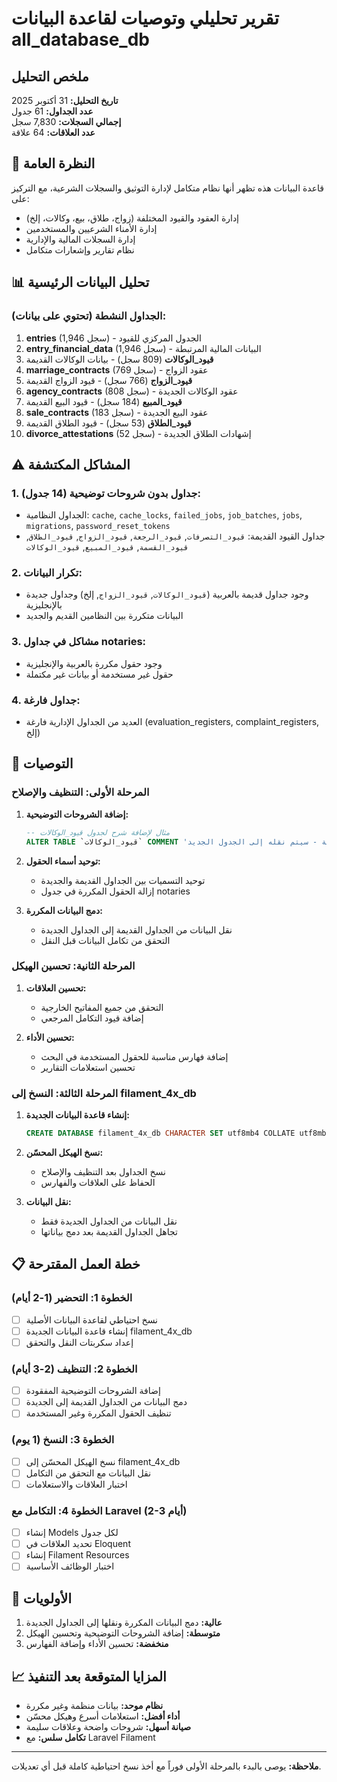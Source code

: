 # تقرير تحليلي وتوصيات لقاعدة البيانات all_database_db

## ملخص التحليل

**تاريخ التحليل:** 31 أكتوبر 2025  
**عدد الجداول:** 61 جدول  
**إجمالي السجلات:** 7,830 سجل  
**عدد العلاقات:** 64 علاقة  

## 🎯 النظرة العامة

قاعدة البيانات هذه تظهر أنها نظام متكامل لإدارة التوثيق والسجلات الشرعية، مع التركيز على:
- إدارة العقود والقيود المختلفة (زواج، طلاق، بيع، وكالات، إلخ)
- إدارة الأمناء الشرعيين والمستخدمين
- إدارة السجلات المالية والإدارية
- نظام تقارير وإشعارات متكامل

## 📊 تحليل البيانات الرئيسية

### الجداول النشطة (تحتوي على بيانات):
1. **entries** (1,946 سجل) - الجدول المركزي للقيود
2. **entry_financial_data** (1,946 سجل) - البيانات المالية المرتبطة
3. **قيود_الوكالات** (809 سجل) - بيانات الوكالات القديمة
4. **marriage_contracts** (769 سجل) - عقود الزواج
5. **قيود_الزواج** (766 سجل) - قيود الزواج القديمة
6. **agency_contracts** (808 سجل) - عقود الوكالات الجديدة
7. **قيود_المبيع** (184 سجل) - قيود البيع القديمة
8. **sale_contracts** (183 سجل) - عقود البيع الجديدة
9. **قيود_الطلاق** (53 سجل) - قيود الطلاق القديمة
10. **divorce_attestations** (52 سجل) - إشهادات الطلاق الجديدة

## ⚠️ المشاكل المكتشفة

### 1. جداول بدون شروحات توضيحية (14 جدول):
- الجداول النظامية: `cache`, `cache_locks`, `failed_jobs`, `job_batches`, `jobs`, `migrations`, `password_reset_tokens`
- جداول القيود القديمة: `قيود_التصرفات`, `قيود_الرجعة`, `قيود_الزواج`, `قيود_الطلاق`, `قيود_القسمة`, `قيود_المبيع`, `قيود_الوكالات`

### 2. تكرار البيانات:
- وجود جداول قديمة بالعربية (`قيود_الوكالات`, `قيود_الزواج`, إلخ) وجداول جديدة بالإنجليزية
- البيانات متكررة بين النظامين القديم والجديد

### 3. مشاكل في جداول notaries:
- وجود حقول مكررة بالعربية والإنجليزية
- حقول غير مستخدمة أو بيانات غير مكتملة

### 4. جداول فارغة:
- العديد من الجداول الإدارية فارغة (evaluation_registers, complaint_registers, إلخ)

## 🔧 التوصيات

### المرحلة الأولى: التنظيف والإصلاح

1. **إضافة الشروحات التوضيحية:**
   ```sql
   -- مثال لإضافة شرح لجدول قيود_الوكالات
   ALTER TABLE `قيود_الوكالات` COMMENT 'جدول قيود الوكالات القديمة - سيتم نقله إلى الجدول الجديد';
   ```

2. **توحيد أسماء الحقول:**
   - توحيد التسميات بين الجداول القديمة والجديدة
   - إزالة الحقول المكررة في جدول notaries

3. **دمج البيانات المكررة:**
   - نقل البيانات من الجداول القديمة إلى الجداول الجديدة
   - التحقق من تكامل البيانات قبل النقل

### المرحلة الثانية: تحسين الهيكل

1. **تحسين العلاقات:**
   - التحقق من جميع المفاتيح الخارجية
   - إضافة قيود التكامل المرجعي

2. **تحسين الأداء:**
   - إضافة فهارس مناسبة للحقول المستخدمة في البحث
   - تحسين استعلامات التقارير

### المرحلة الثالثة: النسخ إلى filament_4x_db

1. **إنشاء قاعدة البيانات الجديدة:**
   ```sql
   CREATE DATABASE filament_4x_db CHARACTER SET utf8mb4 COLLATE utf8mb4_unicode_ci;
   ```

2. **نسخ الهيكل المحسّن:**
   - نسخ الجداول بعد التنظيف والإصلاح
   - الحفاظ على العلاقات والفهارس

3. **نقل البيانات:**
   - نقل البيانات من الجداول الجديدة فقط
   - تجاهل الجداول القديمة بعد دمج بياناتها

## 📋 خطة العمل المقترحة

### الخطوة 1: التحضير (1-2 أيام)
- [ ] نسخ احتياطي لقاعدة البيانات الأصلية
- [ ] إنشاء قاعدة البيانات الجديدة filament_4x_db
- [ ] إعداد سكربتات النقل والتحقق

### الخطوة 2: التنظيف (2-3 أيام)
- [ ] إضافة الشروحات التوضيحية المفقودة
- [ ] دمج البيانات من الجداول القديمة إلى الجديدة
- [ ] تنظيف الحقول المكررة وغير المستخدمة

### الخطوة 3: النسخ (1 يوم)
- [ ] نسخ الهيكل المحسّن إلى filament_4x_db
- [ ] نقل البيانات مع التحقق من التكامل
- [ ] اختبار العلاقات والاستعلامات

### الخطوة 4: التكامل مع Laravel (2-3 أيام)
- [ ] إنشاء Models لكل جدول
- [ ] تحديد العلاقات في Eloquent
- [ ] إنشاء Filament Resources
- [ ] اختبار الوظائف الأساسية

## 🚀 الأولويات

1. **عالية:** دمج البيانات المكررة ونقلها إلى الجداول الجديدة
2. **متوسطة:** إضافة الشروحات التوضيحية وتحسين الهيكل
3. **منخفضة:** تحسين الأداء وإضافة الفهارس

## 📈 المزايا المتوقعة بعد التنفيذ

- **نظام موحد:** بيانات منظمة وغير مكررة
- **أداء أفضل:** استعلامات أسرع وهيكل محسّن
- **صيانة أسهل:** شروحات واضحة وعلاقات سليمة
- **تكامل سلس:** مع Laravel Filament

---
**ملاحظة:** يوصى بالبدء بالمرحلة الأولى فوراً مع أخذ نسخ احتياطية كاملة قبل أي تعديلات.
